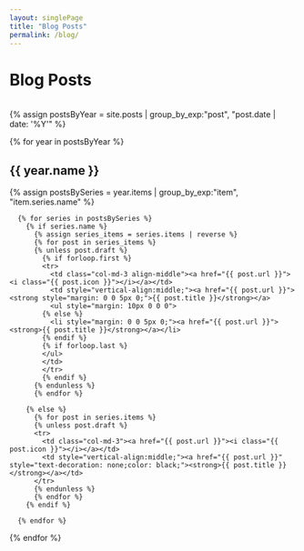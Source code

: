 ```yaml
---
layout: singlePage
title: "Blog Posts"
permalink: /blog/
---
```


# Blog Posts
<br>
<table class="table table-hover">
  {% assign postsByYear = site.posts | group_by_exp:"post", "post.date | date: '%Y'" %}

  {% for year in postsByYear %}
    <h2>{{ year.name }}</h2>
    {% assign postsBySeries = year.items | group_by_exp:"item", "item.series.name" %}

      {% for series in postsBySeries %}
        {% if series.name %}
          {% assign series_items = series.items | reverse %}
          {% for post in series_items %}
          {% unless post.draft %}
            {% if forloop.first %}
            <tr>
              <td class="col-md-3 align-middle"><a href="{{ post.url }}"><i class="{{ post.icon }}"></i></a></td>
              <td style="vertical-align:middle;"><a href="{{ post.url }}"><strong style="margin: 0 0 5px 0;">{{ post.title }}</strong></a>
              <ul style="margin: 10px 0 0 0">
            {% else %}
              <li style="margin: 0 0 5px 0;"><a href="{{ post.url }}"><strong>{{ post.title }}</strong></a></li>
            {% endif %}
            {% if forloop.last %}
            </ul>
            </td>
            </tr>
            {% endif %}
          {% endunless %}
          {% endfor %}

        {% else %}
          {% for post in series.items %}
          {% unless post.draft %}
          <tr>
            <td class="col-md-3"><a href="{{ post.url }}"><i class="{{ post.icon }}"></i></a></td>
            <td style="vertical-align:middle;"><a href="{{ post.url }}" style="text-decoration: none;color: black;"><strong>{{ post.title }}</strong></a></td>
          </tr>
          {% endunless %}
          {% endfor %}
        {% endif %}

      {% endfor %}

  {% endfor %}
</table>
